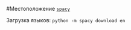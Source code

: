 #Местоположение
[``` spacy ```](https://spacy.io/)

Загрузка языков: ``` python -m spacy download en ```
